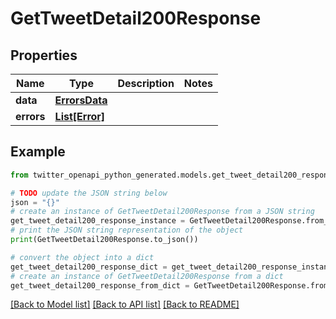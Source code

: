 # GetTweetDetail200Response


## Properties

Name | Type | Description | Notes
------------ | ------------- | ------------- | -------------
**data** | [**ErrorsData**](ErrorsData.md) |  | 
**errors** | [**List[Error]**](Error.md) |  | 

## Example

```python
from twitter_openapi_python_generated.models.get_tweet_detail200_response import GetTweetDetail200Response

# TODO update the JSON string below
json = "{}"
# create an instance of GetTweetDetail200Response from a JSON string
get_tweet_detail200_response_instance = GetTweetDetail200Response.from_json(json)
# print the JSON string representation of the object
print(GetTweetDetail200Response.to_json())

# convert the object into a dict
get_tweet_detail200_response_dict = get_tweet_detail200_response_instance.to_dict()
# create an instance of GetTweetDetail200Response from a dict
get_tweet_detail200_response_from_dict = GetTweetDetail200Response.from_dict(get_tweet_detail200_response_dict)
```
[[Back to Model list]](../README.md#documentation-for-models) [[Back to API list]](../README.md#documentation-for-api-endpoints) [[Back to README]](../README.md)


